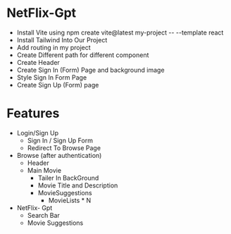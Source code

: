 # NetFlix-Gpt

- Install Vite using npm create vite@latest my-project -- --template react
- Install Tailwind Into Our Project
- Add routing in my project
- Create Different path for different component
- Create Header
- Create Sign In (Form) Page and background image
- Style Sign In Form Page
- Create Sign Up (Form) page

# Features

- Login/Sign Up
  - Sign In / Sign Up Form
  - Redirect To Browse Page
- Browse (after authentication)
  - Header
  - Main Movie
    - Tailer In BackGround
    - Movie Title and Description
    - MovieSuggestions
      - MovieLists \* N
- NetFlix- Gpt
  - Search Bar
  - Movie Suggestions
